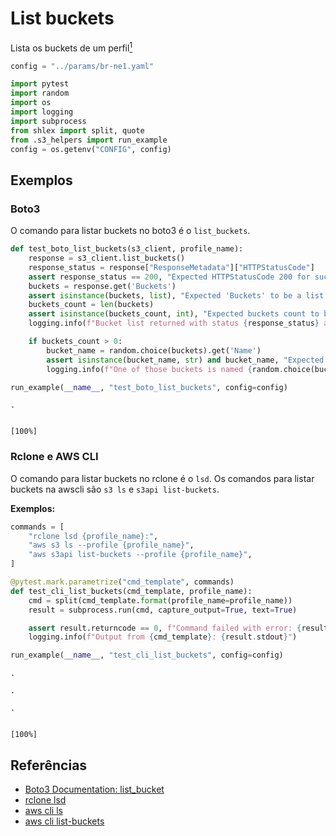 # List buckets

Lista os buckets de um perfil[<sup>1</sup>](../glossary#profile)


```python
config = "../params/br-ne1.yaml"
```


```python
import pytest
import random
import os
import logging
import subprocess
from shlex import split, quote
from .s3_helpers import run_example
config = os.getenv("CONFIG", config)
```

## Exemplos

### Boto3

O comando para listar buckets no boto3 é o `list_buckets`.


```python
def test_boto_list_buckets(s3_client, profile_name):
    response = s3_client.list_buckets()
    response_status = response["ResponseMetadata"]["HTTPStatusCode"]
    assert response_status == 200, "Expected HTTPStatusCode 200 for successful bucket list."
    buckets = response.get('Buckets')
    assert isinstance(buckets, list), "Expected 'Buckets' to be a list."
    buckets_count = len(buckets)
    assert isinstance(buckets_count, int), "Expected buckets count to be an integer."
    logging.info(f"Bucket list returned with status {response_status} and a list of {buckets_count} buckets")

    if buckets_count > 0:
        bucket_name = random.choice(buckets).get('Name')
        assert isinstance(bucket_name, str) and bucket_name, "Expected bucket name to be a non-empty string."
        logging.info(f"One of those buckets is named {random.choice(buckets).get('Name')}")

run_example(__name__, "test_boto_list_buckets", config=config)
```

    .

                                                                            [100%]

    


### Rclone e AWS CLI

O comando para listar buckets no rclone é o `lsd`.
Os comandos para listar buckets na awscli são `s3 ls` e `s3api list-buckets`.

**Exemplos:**


```python
commands = [
    "rclone lsd {profile_name}:",
    "aws s3 ls --profile {profile_name}",
    "aws s3api list-buckets --profile {profile_name}",
]
```


```python
@pytest.mark.parametrize("cmd_template", commands)
def test_cli_list_buckets(cmd_template, profile_name):
    cmd = split(cmd_template.format(profile_name=profile_name))
    result = subprocess.run(cmd, capture_output=True, text=True)

    assert result.returncode == 0, f"Command failed with error: {result.stderr}"
    logging.info(f"Output from {cmd_template}: {result.stdout}")

run_example(__name__, "test_cli_list_buckets", config=config)
```

    .

    .

    .

                                                                          [100%]

    


## Referências

- [Boto3 Documentation: list_bucket](https://boto3.amazonaws.com/v1/documentation/api/latest/reference/services/s3/client/list_buckets.html)
- [rclone lsd](https://rclone.org/commands/rclone_lsd/)
- [aws cli ls](https://docs.aws.amazon.com/cli/latest/reference/s3/ls.html)
- [aws cli list-buckets](https://docs.aws.amazon.com/cli/latest/reference/s3api/list-buckets.html)
